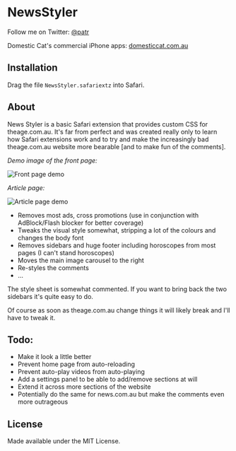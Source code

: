 NewsStyler
============

Follow me on Twitter: [@patr](http://twitter.com/patr)

Domestic Cat's commercial iPhone apps: [domesticcat.com.au](http://domesticcat.com.au/apps)

Installation
------------

Drag the file `NewsStyler.safariextz` into Safari.

About
-----

News Styler is a basic Safari extension that provides custom CSS for theage.com.au.  It's far from perfect and was created really only to learn how Safari extensions work and to try and make the increasingly bad theage.com.au website more bearable [and to make fun of the comments].

_Demo image of the front page:_

![Front page demo](http://domesticcat.com.au/projects/newsstyler/frontpagedemo.png)

_Article page:_

![Article page demo](http://domesticcat.com.au/projects/newsstyler/articledemo.png)

* Removes most ads, cross promotions (use in conjunction with AdBlock/Flash blocker for better coverage)
* Tweaks the visual style somewhat, stripping a lot of the colours and changes the body font
* Removes sidebars and huge footer including horoscopes from most pages (I can't stand horoscopes)
* Moves the main image carousel to the right
* Re-styles the comments
* ...

The style sheet is somewhat commented.  If you want to bring back the two sidebars it's quite easy to do.

Of course as soon as theage.com.au change things it will likely break and I'll have to tweak it.

Todo:
-----

* Make it look a little better
* Prevent home page from auto-reloading
* Prevent auto-play videos from auto-playing
* Add a settings panel to be able to add/remove sections at will
* Extend it across more sections of the website
* Potentially do the same for news.com.au but make the comments even more outrageous

License
-----------

Made available under the MIT License.